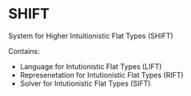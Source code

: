 # SHIFT

System for Higher Intuitionistic Flat Types (SHIFT)

Contains:
- Language for Intutionistic Flat Types (LIFT)
- Represenetation for Intutionistic Flat Types (RIFT)
- Solver for Intutionistic Flat Types (SIFT)

